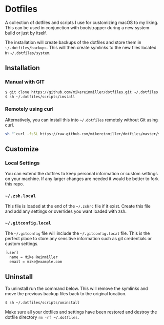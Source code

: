 # Dotfiles

A collection of dotfiles and scripts I use for customizing macOS to my liking.
This can be used in conjunction with bootstrapper during a new system build or
just by itself.

The installation will create backups of the dotfiles and store them in `~/.dotfiles/backups`. This will then create symlinks to the new files located in `~/.dotfiles/system`.

## Installation

### Manual with GIT
```sh
$ git clone https://github.com/mikereinmiller/dotfiles.git ~/.dotfiles
$ sh ~/.dotfiles/scripts/install
```

### Remotely using curl
Alternatively, you can install this into `~/.dotfiles` remotely without Git using curl.

```sh
sh "`curl -fsSL https://raw.github.com/mikereinmiller/dotfiles/master/scripts/install`"
```

## Customize

### Local Settings
You can extend the dotfiles to keep personal information or custom settings on your machine.  If any larger changes are needed it would be better to fork this repo.

### `~/.zsh.local`
This file is loaded at the end of the `~/.zshrc` file if it exist.  Create this file and add any settings or overrides you want loaded with zsh.


### `~/.gitconfig.local`
The `~/.gitconfig` file will include the `~/.gitconfig.local` file.  This is the perfect place to store any sensitive information such as git credentials or custom settings.

```sh
[user]
  name = Mike Reinmiller
  email = mike@example.com
```

## Uninstall

To uninstall run the command below.  This will remove the symlinks and move the previous backup files back to the original location.

```sh
$ sh ~/.dotfiles/scripts/uninstall
```

Make sure all your dotfiles and settings have been restored and destroy the dotfile directory `rm -rf ~/.dotfiles`.
